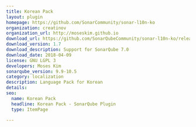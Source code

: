 ```yaml
---
title: Korean Pack
layout: plugin
homepage: https://github.com/SonarCommunity/sonar-l10n-ko
organization: creatinov
organization_url: http://moseskim.github.io
download_url: https://github.com/SonarQubeCommunity/sonar-l10n-ko/releases/download/1.7.0/sonar-l10n-ko-plugin-1.7.0.jar
download_version: 1.7
download_description: Support for SonarQube 7.0
download_date: 2018-04-09
license: GNU LGPL 3
developers: Moses Kim
sonarqube_version: 9.9-10.5
category: localization
description: Language Pack for Korean
details: 
seo:
  name: Korean Pack
  headline: Korean Pack - SonarQube Plugin
  type: ItemPage

---
```

